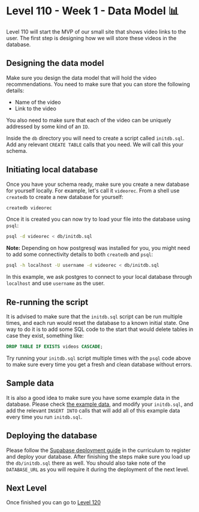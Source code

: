 # Level 110 - Week 1 - Data Model 📊

Level 110 will start the MVP of our small site that shows video links to the user. The first step is designing how we will store these videos in the database.

## Designing the data model

Make sure you design the data model that will hold the video recommendations. You need to make sure that you can store the following details:

- Name of the video
- Link to the video

You also need to make sure that each of the video can be uniquely addressed by some kind of an `ID`.

Inside the `db` directory you will need to create a script called `initdb.sql`. Add any relevant `CREATE TABLE` calls that you need. We will call this your schema.

## Initiating local database

Once you have your schema ready, make sure you create a new database for yourself locally. For example, let's call it `videorec`. From a shell use `createdb` to create a new database for yourself:

```bash
createdb videorec
```

Once it is created you can now try to load your file into the database using `psql`:

```bash
psql -d videorec < db/initdb.sql
```

**Note:** Depending on how postgresql was installed for you, you might need to add some connectivity details to both `createdb` and `psql`:

```bash
psql -h localhost -U username -d videorec < db/initdb.sql
```

In this example, we ask postgres to connect to your local database through `localhost` and use `username` as the user.

## Re-running the script

It is advised to make sure that the `initdb.sql` script can be run multiple times, and each run would reset the database to a known initial state. One way to do it is to add some SQL code to the start that would delete tables in case they exist, something like:

```sql
DROP TABLE IF EXISTS videos CASCADE;
```

Try running your `initdb.sql` script multiple times with the `psql` code above to make sure every time you get a fresh and clean database without errors.

## Sample data

It is also a good idea to make sure you have some example data in the database. Please check [the example data](./data/example_data.csv), and modify your `initdb.sql`, and add the relevant `INSERT INTO` calls that will add all of this example data every time you run `initdb.sql`.

## Deploying the database

Please follow the [Supabase deployment guide](https://cyf-curriculum.netlify.app/guides/deployment/supabase/) in the curriculum to register and deploy your database. After finishing the steps make sure you load up the `db/initdb.sql` there as well. You should also take note of the `DATABASE_URL` as you will require it during the deployment of the next level.

## Next Level

Once finished you can go to [Level 120](./120.md)
